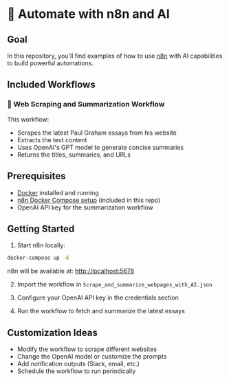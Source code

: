 # 🔄 Automate with n8n and AI

## Goal

In this repository, you'll find examples of how to use [n8n](https://n8n.io/) with AI capabilities to build powerful automations.

## Included Workflows

### 📰 Web Scraping and Summarization Workflow

This workflow:
- Scrapes the latest Paul Graham essays from his website
- Extracts the text content
- Uses OpenAI's GPT model to generate concise summaries
- Returns the titles, summaries, and URLs

## Prerequisites

- [Docker](https://www.docker.com/) installed and running
- [n8n Docker Compose setup](https://docs.n8n.io/hosting/installation/docker/) (included in this repo)
- OpenAI API key for the summarization workflow

## Getting Started

1. Start n8n locally:
```bash
docker-compose up -d
```
n8n will be available at: [http://localhost:5678](http://localhost:5678)

2. Import the workflow in `Scrape_and_summarize_webpages_with_AI.json`

3. Configure your OpenAI API key in the credentials section

4. Run the workflow to fetch and summarize the latest essays

## Customization Ideas

- Modify the workflow to scrape different websites
- Change the OpenAI model or customize the prompts
- Add notification outputs (Slack, email, etc.)
- Schedule the workflow to run periodically